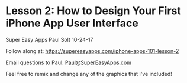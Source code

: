# Lesson 2: How to Design Your First iPhone App User Interface #
Super Easy Apps
Paul Solt
10-24-17


Follow along at: <https://supereasyapps.com/iphone-apps-101-lesson-2>

Email questions to Paul: [Paul@SuperEasyApps.com](mailto:Paul@SuperEasyApps.com)

Feel free to remix and change any of the graphics that I've included!